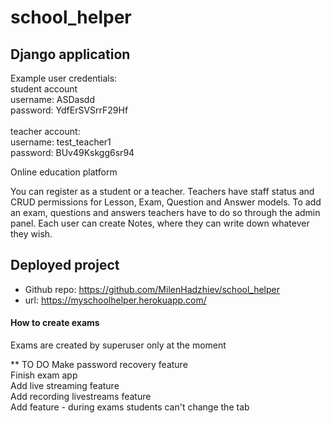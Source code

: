 # school_helper

## Django application

Example user credentials: <br>
student account <br>
username: ASDasdd <br>
password: YdfErSVSrrF29Hf <br>
 <br>
teacher account: <br>
username: test_teacher1 <br>
password: BUv49Kskgg6sr94 <br>

Online education platform <br>

You can register as a student or a teacher. Teachers have staff status and CRUD permissions for Lesson, Exam, Question and Answer models. To add an exam, questions and answers teachers have to do so through the admin panel. Each user can create Notes, where they can write down whatever they wish.

## Deployed project
- Github repo: https://github.com/MilenHadzhiev/school_helper
- url: https://myschoolhelper.herokuapp.com/

#### How to create exams

Еxams are created by superuser only at the moment

** TO DO
Make password recovery feature <br>
Finish exam app <br>
Add live streaming feature <br>
Add recording livestreams feature <br>
Add feature - during exams students can't change the tab
